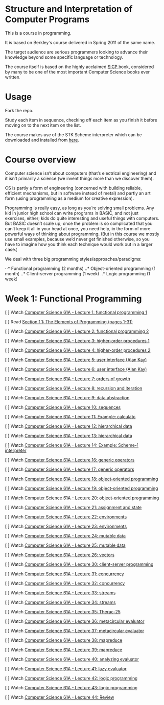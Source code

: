 # Structure and Interpretation of Computer Programs

This is a course in programming.

It is based on Berkley's course delivered in Spring 2011 of the same name.

The target audience are serious programmers looking to advance their knowledge beyond some specific  language or technology.

The course itself is based on the highly acclaimed [SICP ](https://www.amazon.com/Structure-Interpretation-Computer-Programs-Engineering/dp/0262510871) book,  considered by many to be one of the most important Computer Science books ever written.

# Usage

Fork the repo.

Study each item in sequence, checking off each item as you finish it before moving on to the next item on the list.  

The course makes use of the STK Scheme interpreter which can be downloaded and installed from [here](https://inst.eecs.berkeley.edu/~scheme/source/).

# Course overview

Computer science isn’t about computers (that’s electrical engineering) and it isn’t primarily a science (we invent things more than we discover them).

CS is partly a form of engineering (concerned with building reliable, efficient mechanisms, but in software instead of metal) and partly an art form (using programming as a medium for creative expression).

Programming is really easy, as long as you’re solving small problems. Any kid in junior high school can write programs in BASIC, and not just exercises, either; kids do quite interesting and useful things with computers. But BASIC doesn’t scale up; once the problem is so complicated that you can’t keep it all in your head at once, you need help, in the form of more powerful ways of thinking about programming. (But in this course we mostly use small examples, because we’d never get finished otherwise, so you have to imagine how you think each technique would work out in a larger case.)

We deal with three big programming styles/approaches/paradigms:

⋅⋅* Functional programming (2 months)
..* Object-oriented programming (1 month)
..* Client-server programming (1 week)
..* Logic programming (1 week)

# Week 1: Functional Programming

[ ] Watch [Computer Science 61A - Lecture 1: functional programming 1](https://archive.org/details/ucberkeley_webcast_l28HAzKy0N8)

[ ] Read [Section 1.1: The Elements of Programming (pages 1-31)](https://mitpress.mit.edu/sicp/full-text/book/book-Z-H-10.html#%_sec_1.1)

[ ] Watch [Computer Science 61A - Lecture 2: functional programming 2](https://archive.org/details/ucberkeley_webcast_TTK2lZoWbPQ)

[ ] Watch [Computer Science 61A - Lecture 3: higher-order procedures 1](https://archive.org/details/ucberkeley_webcast_ogIGxEzvnSE)

[ ] Watch [Computer Science 61A - Lecture 4: higher-order procedures 2](https://archive.org/details/ucberkeley_webcast_ZvH3wF2qg7Q)

[ ] Watch [Computer Science 61A - Lecture 5: user interface (Alan Kay)](https://archive.org/details/ucberkeley_webcast_dC4YGxzoAXk)

[ ] Watch [Computer Science 61A - Lecture 6: user interface (Alan Kay)](https://archive.org/details/ucberkeley_webcast_qxDGE1-S_LE)

[ ] Watch [Computer Science 61A - Lecture 7: orders of growth](https://archive.org/details/ucberkeley_webcast_32L5j10rrK0)

[ ] Watch [Computer Science 61A - Lecture 8: recursion and iteration](https://archive.org/details/ucberkeley_webcast_0G3tNuBBO5I)

[ ] Watch [Computer Science 61A - Lecture 9: data abstraction](https://archive.org/details/ucberkeley_webcast_Oy36XpGVyjA)

[ ] Watch [Computer Science 61A - Lecture 10: sequences](https://archive.org/details/ucberkeley_webcast__qGeRWplPgc)

[ ] Watch [Computer Science 61A - Lecture 11: Example: calculato](https://archive.org/details/ucberkeley_webcast_nzMPF59Ackg)

[ ] Watch [Computer Science 61A - Lecture 12: hierarchical data](https://archive.org/details/ucberkeley_webcast_pSuEz5ZCVAg)

[ ] Watch [Computer Science 61A - Lecture 13: hierarchical data](https://archive.org/details/ucberkeley_webcast_kbqJ3UGPgOc)

[ ] Watch [Computer Science 61A - Lecture 14: Example: Scheme-1 interpreter](https://archive.org/details/ucberkeley_webcast_3FjDrWv00Hc)

[ ] Watch [Computer Science 61A - Lecture 16: generic operators](https://archive.org/details/ucberkeley_webcast_rz_XpDhDtFI)

[ ] Watch [Computer Science 61A - Lecture 17: generic operators](https://archive.org/details/ucberkeley_webcast_8HDIqZ2ZqKI)

[ ] Watch [Computer Science 61A - Lecture 18: object-oriented programming](https://archive.org/details/ucberkeley_webcast_jq1v8YUftxE)

[ ] Watch [Computer Science 61A - Lecture 19: object-oriented programming](https://archive.org/details/ucberkeley_webcast_S9mGKy3Dzqw)

[ ] Watch [Computer Science 61A - Lecture 20: object-oriented programming](https://archive.org/details/ucberkeley_webcast_AYoW8-L2dTQ)

[ ] Watch [Computer Science 61A - Lecture 21: assignment and state](https://archive.org/details/ucberkeley_webcast_crlcqL7lKME)

[ ] Watch [Computer Science 61A - Lecture 22: environments](https://archive.org/details/ucberkeley_webcast_uxvRoOV9nOk)

[ ] Watch [Computer Science 61A - Lecture 23: environments](https://archive.org/details/ucberkeley_webcast_jmDguUbxOns)

[ ] Watch [Computer Science 61A - Lecture 24: mutable data](https://archive.org/details/ucberkeley_webcast_OCocDioUZOo)

[ ] Watch [Computer Science 61A - Lecture 25: mutable data](https://archive.org/details/ucberkeley_webcast_YgUZP1YbHsM)

[ ] Watch [Computer Science 61A - Lecture 26: vectors](https://archive.org/details/ucberkeley_webcast_vV7gargdGxU)

[ ] Watch [Computer Science 61A - Lecture 30: client-server programming](https://archive.org/details/ucberkeley_webcast_Lr4zVJPpMrM)

[ ] Watch [Computer Science 61A - Lecture 31: concurrency](https://archive.org/details/ucberkeley_webcast_tfTD0B8dX7I)

[ ] Watch [Computer Science 61A - Lecture 32: concurrency](https://archive.org/details/ucberkeley_webcast_a_qhlzmXqAo)

[ ] Watch [Computer Science 61A - Lecture 33: streams](https://archive.org/details/ucberkeley_webcast_LLl89UwSflo)

[ ] Watch [Computer Science 61A - Lecture 34: streams](https://archive.org/details/ucberkeley_webcast_mtl0z0HgRTM)

[ ] Watch [Computer Science 61A - Lecture 35: Therac-25](https://archive.org/details/ucberkeley_webcast_nxX-aAvZbmM)

[ ] Watch [Computer Science 61A - Lecture 36: metacircular evaluator](https://archive.org/details/ucberkeley_webcast_E8ZyYL1qWWY)

[ ] Watch [Computer Science 61A - Lecture 37: metacircular evaluator](https://archive.org/details/ucberkeley_webcast_0SbpbHiyyEU)

[ ] Watch [Computer Science 61A - Lecture 38: mapreduce](https://archive.org/details/ucberkeley_webcast_OVbHFr6SG_8)

[ ] Watch [Computer Science 61A - Lecture 39: mapreduce](https://archive.org/details/ucberkeley_webcast_tlABAGE-Tvc)

[ ] Watch [Computer Science 61A - Lecture 40: analyzing evaluator](https://archive.org/details/ucberkeley_webcast_S9VoxtdsRyA)

[ ] Watch [Computer Science 61A - Lecture 41: lazy evaluator](https://archive.org/details/ucberkeley_webcast_WJsgTZsFE3M)

[ ] Watch [Computer Science 61A - Lecture 42: logic programming](https://archive.org/details/ucberkeley_webcast_JIMS_mspmug)

[ ] Watch [Computer Science 61A - Lecture 43: logic programming](https://archive.org/details/ucberkeley_webcast_i5XtLVwTcZY)

[ ] Watch [Computer Science 61A - Lecture 44: Review](https://archive.org/details/ucberkeley_webcast_zWiQru4tn-o)
